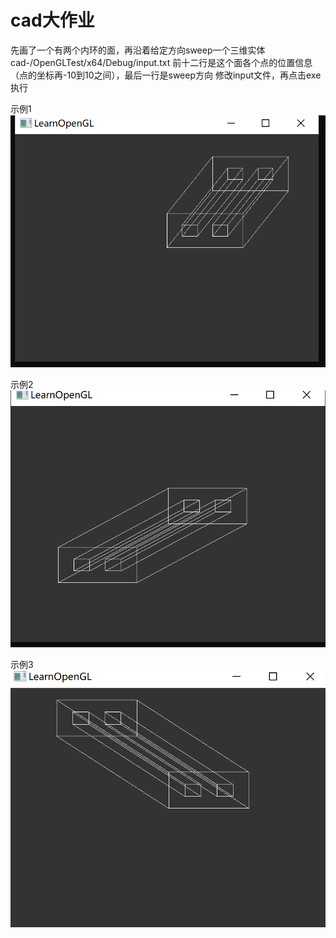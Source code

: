 # cad大作业
先画了一个有两个内环的面，再沿着给定方向sweep一个三维实体
cad-/OpenGLTest/x64/Debug/input.txt 前十二行是这个面各个点的位置信息（点的坐标再-10到10之间），最后一行是sweep方向
修改input文件，再点击exe执行

示例1
![](https://github.com/zuokun23/cad-/blob/main/1.png)

示例2
![](https://github.com/zuokun23/cad-/blob/main/2.png)

示例3
![](https://github.com/zuokun23/cad-/blob/main/3.png)

